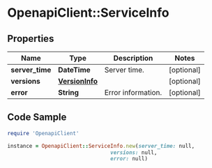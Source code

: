 # OpenapiClient::ServiceInfo

## Properties

Name | Type | Description | Notes
------------ | ------------- | ------------- | -------------
**server_time** | **DateTime** | Server time. | [optional] 
**versions** | [**VersionInfo**](VersionInfo.md) |  | [optional] 
**error** | **String** | Error information. | [optional] 

## Code Sample

```ruby
require 'OpenapiClient'

instance = OpenapiClient::ServiceInfo.new(server_time: null,
                                 versions: null,
                                 error: null)
```


